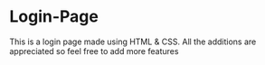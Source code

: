 # Login-Page
This is a login page made using HTML &amp; CSS. All the additions are appreciated so feel free to add more features
